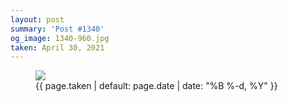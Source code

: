 ```yaml
---
layout: post
summary: 'Post #1340'
og_image: 1340-960.jpg
taken: April 30, 2021
---
```


<figure class="post">
<img sizes="(min-width: 700px) 50vw, calc(100vw - 2rem)" src="{{ site.assets_url }}/1340-480.jpg" srcset="{{ site.assets_url }}/1340-240.jpg 240w, {{ site.assets_url }}/1340-480.jpg 480w, {{ site.assets_url }}/1340-720.jpg 720w, {{ site.assets_url }}/1340-960.jpg 960w"/>
<figcaption>
<time>{{ page.taken | default: page.date | date: "%B %-d, %Y" }}</time>
</figcaption>
</figure>
